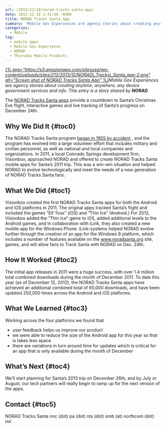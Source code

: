 ```yaml
---
url: /2012/12/18/norad-tracks-santa-app/
date: 2012-12-18 2:31:58 -0400
title: NORAD Tracks Santa App
summary: 'Mobile Gov Experiences are agency stories about creating anytime, anywhere, any device government services and info. This entry is a story shared by NORAD. The NORAD Tracks Santa apps provide a countdown to Santa&#8217;s Christmas Eve flight, interactive games and live tracking of Santa&#8217;s progress on December 24th. Why We'
categories:
  - Mobile
tag:
  - mobile apps
  - Mobile Gov Experience
  - NORAD
  - Thursday Mobile Products
---
```


_[{% img="https://s3.amazonaws.com/sitesusa/wp-content/uploads/sites/212/2013/12/NORAD\_Tracks\_Santa_app-2.png" alt="Screen shot of NORAD Tracks Santa App" %}](https://s3.amazonaws.com/sitesusa/wp-content/uploads/sites/212/2013/12/NORAD_Tracks_Santa_app-2.png)Mobile Gov Experiences are agency stories about creating anytime, anywhere, any device government services and info. This entry is a story shared by **NORAD**._

The <a href="http://www.noradsanta.org/" rel="nofollow">NORAD Tracks Santa apps</a> provide a countdown to Santa&#8217;s Christmas Eve flight, interactive games and live tracking of Santa&#8217;s progress on December 24th.

## <a name="x-Why We Did It"></a>Why We Did It {#toc0}

The NORAD Tracks Santa program <a href="http://www.norad.mil/AboutNORAD/NORADTracksSanta.aspx" rel="nofollow">began in 1955 by accident</a> , and the program has evolved into a large volunteer effort that includes military and civilian personnel, as well as national and local companies and organizations. In 2011, a local Colorado Springs development firm, Visionbox, approached NORAD and offered to create NORAD Tracks Santa mobile apps for Santa&#8217;s 2011 trip. This was a win-win situation and helped NORAD to evolve technologically and meet the needs of a new generation of NORAD Tracks Santa fans.

## <a name="x-What We Did"></a>What We Did {#toc1}

Visionbox created the first NORAD Tracks Santa apps for both the Android and iOS platforms in 2011. The original apps tracked Santa&#8217;s flight and included the games &#8220;Elf Toss&#8221; (iOS) and &#8220;Thin Ice&#8221; (Android.) For 2012, Visionbox added the “Thin Ice” game to iOS, added additional levels to the Android games, and in collaboration with iLink, they also created a new mobile app for the Windows Phone. iLink-systems helped NORAD evolve further through the creation of an app for the Windows 8 platform, which includes a number of features available on the <a href="http://www.noradsanta.org/" rel="nofollow">www.noradsanta.org</a> site, games, and will allow fans to Track Santa with NORAD on Dec. 24th.

## <a name="x-How It Worked"></a>How It Worked {#toc2}

The initial app releases in 2011 were a huge success, with over 1.4 million total combined downloads during the month of December 2011. To date this year (as of December 12, 2012), the NORAD Tracks Santa apps have achieved an additional combined total of 65,000 downloads, and have been updated 250,000 times across the Android and iOS platforms.

## <a name="x-What We Learned"></a>What We Learned {#toc3}

Working across the four platforms we found that

  * user feedback helps us improve our product
  * we were able to reduce the size of the Android app for this year so that is takes less space
  * there are variations in turn around time for updates which is critical for an app that is only available during the month of December

## <a name="x-What's Next"></a>What&#8217;s Next {#toc4}

We&#8217;ll start planning for Santa&#8217;s 2013 trip on December 26th, and by July or August, our tech partners will really begin to ramp up for the next version of the apps.

## <a name="x-Contact"></a>Contact {#toc5}

NORAD Tracks Santa nnc (dot) pa (dot) nts (dot) omb (at) northcom (dot) mil